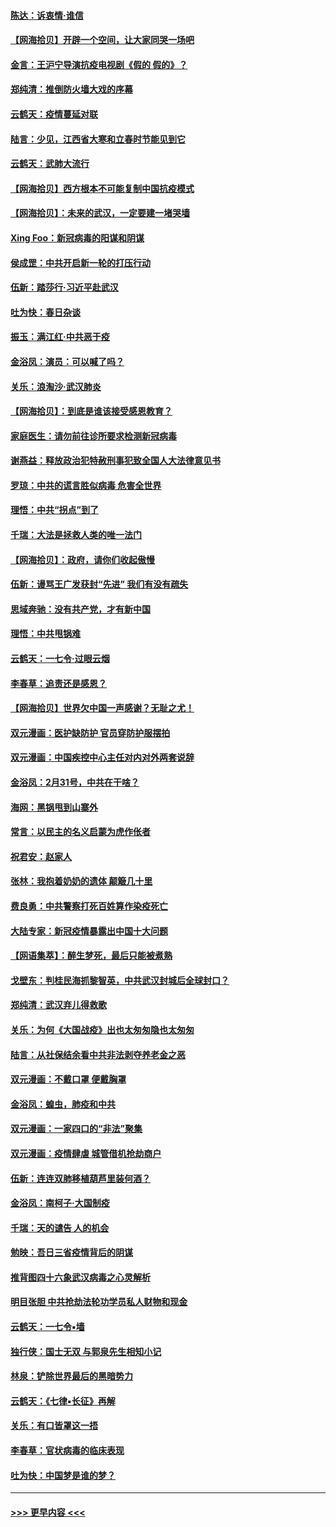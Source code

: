 #### [陈达：诉衷情·谁信](../pages/nsc993/n11942899.md?t=03161231) 
#### [【网海拾贝】开辟一个空间，让大家同哭一场吧](../pages/nsc993/n11942165.md?t=03161231) 
#### [金言：王沪宁导演抗疫电视剧《假的 假的》？](../pages/nsc993/n11941510.md?t=03161231) 
#### [郑纯清：推倒防火墙大戏的序幕](../pages/nsc993/n11940838.md?t=03161231) 
#### [云鹤天：疫情蔓延对联](../pages/nsc993/n11940579.md?t=03161231) 
#### [陆言：少见，江西省大寒和立春时节能见到它](../pages/nsc993/n11939983.md?t=03161231) 
#### [云鹤天：武肺大流行](../pages/nsc993/n11939902.md?t=03161231) 
#### [【网海拾贝】西方根本不可能复制中国抗疫模式](../pages/nsc993/n11939725.md?t=03161231) 
#### [【网海拾贝】：未来的武汉，一定要建一堵哭墙](../pages/nsc993/n11938684.md?t=03161231) 
#### [Xing Foo：新冠病毒的阳谋和阴谋](../pages/nsc993/n11936086.md?t=03161231) 
#### [侯成罡：中共开启新一轮的打压行动](../pages/nsc993/n11935730.md?t=03161231) 
#### [伍新：踏莎行‧习近平赴武汉](../pages/nsc993/n11935157.md?t=03161231) 
#### [吐为快：春日杂谈](../pages/nsc993/n11934776.md?t=03161231) 
#### [振玉：满江红‧中共恶于疫](../pages/nsc993/n11934647.md?t=03161231) 
#### [金浴凤：演员：可以喊了吗？](../pages/nsc993/n11934602.md?t=03161231) 
#### [关乐：浪淘沙·武汉肺炎](../pages/nsc993/n11931792.md?t=03161231) 
#### [【网海拾贝】：到底是谁该接受感恩教育？](../pages/nsc993/n11931552.md?t=03161231) 
#### [家庭医生：请勿前往诊所要求检测新冠病毒](../pages/nsc993/n11929190.md?t=03161231) 
#### [谢燕益：释放政治犯特赦刑事犯致全国人大法律意见书](../pages/nsc993/n11928978.md?t=03161231) 
#### [罗琼：中共的谎言胜似病毒 危害全世界](../pages/nsc993/n11922636.md?t=03161231) 
#### [理悟：中共“拐点”到了](../pages/nsc993/n11928496.md?t=03161231) 
#### [千瑞：大法是拯救人类的唯一法门](../pages/nsc993/n11927637.md?t=03161231) 
#### [【网海拾贝】：政府，请你们收起傲慢](../pages/nsc993/n11926932.md?t=03161231) 
#### [伍新：谩骂王广发获封“先进” 我们有没有疏失](../pages/nsc993/n11926101.md?t=03161231) 
#### [思域奔驰：没有共产党，才有新中国](../pages/nsc993/n11926058.md?t=03161231) 
#### [理悟：中共甩锅难](../pages/nsc993/n11925355.md?t=03161231) 
#### [云鹤天：一七令·过眼云烟](../pages/nsc993/n11925284.md?t=03161231) 
#### [李春草：追责还是感恩？](../pages/nsc993/n11925274.md?t=03161231) 
#### [【网海拾贝】世界欠中国一声感谢？无耻之尤！](../pages/nsc993/n11925239.md?t=03161231) 
#### [双元漫画：医护缺防护 官员穿防护服摆拍](../pages/nsc993/n11923899.md?t=03161231) 
#### [双元漫画：中国疾控中心主任对内对外两套说辞](../pages/nsc993/n11921994.md?t=03161231) 
#### [金浴凤：2月31号，中共在干啥？](../pages/nsc993/n11922706.md?t=03161231) 
#### [海网：黑锅甩到山寨外](../pages/nsc993/n11922688.md?t=03161231) 
#### [常言：以民主的名义启蒙为虎作伥者](../pages/nsc993/n11922217.md?t=03161231) 
#### [祝君安：赵家人](../pages/nsc993/n11922209.md?t=03161231) 
#### [张林：我抱着奶奶的遗体 颠簸几十里](../pages/nsc993/n11920945.md?t=03161231) 
#### [费良勇：中共警察打死百姓算作染疫死亡](../pages/nsc993/n11919264.md?t=03161231) 
#### [大陆专家：新冠疫情暴露出中国十大问题](../pages/nsc993/n11919187.md?t=03161231) 
#### [【网语集萃】：醉生梦死，最后只能被煮熟](../pages/nsc993/n11918994.md?t=03161231) 
#### [戈壁东：判桂民海抓黎智英，中共武汉封城后全球封口？](../pages/nsc993/n11917982.md?t=03161231) 
#### [郑纯清：武汉弃儿得救歌](../pages/nsc993/n11917881.md?t=03161231) 
#### [关乐：为何《大国战疫》出也太匆匆隐也太匆匆](../pages/nsc993/n11917792.md?t=03161231) 
#### [陆言：从社保结余看中共非法剥夺养老金之恶](../pages/nsc993/n11917084.md?t=03161231) 
#### [双元漫画：不戴口罩 便戴胸罩](../pages/nsc993/n11916447.md?t=03161231) 
#### [金浴凤：蝗虫，肺疫和中共](../pages/nsc993/n11916904.md?t=03161231) 
#### [双元漫画：一家四口的“非法”聚集](../pages/nsc993/n11916378.md?t=03161231) 
#### [双元漫画：疫情肆虐 城管借机抢劫商户](../pages/nsc993/n11916310.md?t=03161231) 
#### [伍新：连连双肺移植葫芦里装何酒？](../pages/nsc993/n11913667.md?t=03161231) 
#### [金浴凤：南柯子·大国制疫](../pages/nsc993/n11913657.md?t=03161231) 
#### [千瑞：天的谴告  人的机会](../pages/nsc993/n11913309.md?t=03161231) 
#### [勉映：吾日三省疫情背后的阴谋](../pages/nsc993/n11913079.md?t=03161231) 
#### [推背图四十六象武汉病毒之心灵解析](../pages/nsc993/n11911761.md?t=03161231) 
#### [明目张胆 中共抢劫法轮功学员私人财物和现金](../pages/nsc993/n11910262.md?t=03161231) 
#### [云鹤天：一七令▪墙](../pages/nsc993/n11910627.md?t=03161231) 
#### [独行侠：国士无双 与郭泉先生相知小记](../pages/nsc993/n11910613.md?t=03161231) 
#### [林泉：铲除世界最后的黑暗势力](../pages/nsc993/n11909320.md?t=03161231) 
#### [云鹤天：《七律▪长征》再解](../pages/nsc993/n11909327.md?t=03161231) 
#### [关乐：有口皆罩这一捂](../pages/nsc993/n11908393.md?t=03161231) 
#### [李春草：官状病毒的临床表现](../pages/nsc993/n11908339.md?t=03161231) 
#### [吐为快：中国梦是谁的梦？](../pages/nsc993/n11906564.md?t=03161231) 

----
#### [ >>> 更早内容 <<< ](../indexes/nsc993-earlier.md)
